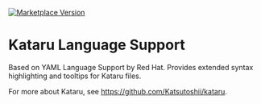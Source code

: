 [![Marketplace Version](https://vsmarketplacebadge.apphb.com/version/kataru.vscode-kataru.svg 'Current Release')](https://marketplace.visualstudio.com/items?itemName=kataru.vscode-kataru)

# Kataru Language Support

Based on YAML Language Support by Red Hat.
Provides extended syntax highlighting and tooltips for Kataru files.

For more about Kataru, see https://github.com/Katsutoshii/kataru.

